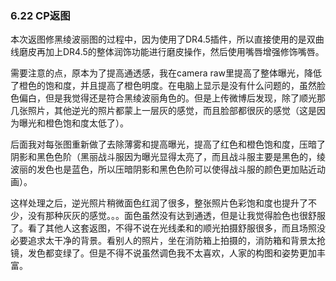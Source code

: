 ### 6.22 CP返图

本次返图修黑绫波丽图的过程中，因为使用了DR4.5插件，所以直接使用的是双曲线磨皮再加上DR4.5的整体润饰功能进行磨皮操作，然后使用嘴唇增强修饰嘴唇。

需要注意的点，原本为了提高通透感，我在camera raw里提高了整体曝光，降低了橙色的饱和度，并且提高了橙色明度。在电脑上显示是没有什么问题的，虽然脸色偏白，但是我觉得还是符合黑绫波丽角色的。但是上传微博后发现，除了顺光那几张照片，其他逆光的照片都蒙上一层灰的感觉，而且脸部都很灰的感觉（这是因为曝光和橙色饱和度太低了）。

后面我对每张图重新做了去除薄雾和提高曝光，提高了红色和橙色饱和度，压暗了阴影和黑色色阶（黑丽战斗服因为曝光显得太亮了，而且战斗服主要是黑色的，绫波丽的发色也是蓝色，所以压暗阴影和黑色色阶可以使得战斗服的颜色更加贴近动画）。

这样处理之后，逆光照片稍微面色红润了很多，整张照片色彩饱和度也提升了不少，没有那种灰灰的感觉。。。面色虽然没有达到通透，但是让我觉得脸色也很舒服了。看了其他人这套返图，不得不说在光线柔和的顺光拍摄舒服很多，而且场照没必要追求太干净的背景。看别人的照片，坐在消防箱上拍摄的，消防箱和背景太抢镜，发色都变绿了。但是不得不说虽然调色我不太喜欢，人家的构图和姿势更加丰富。